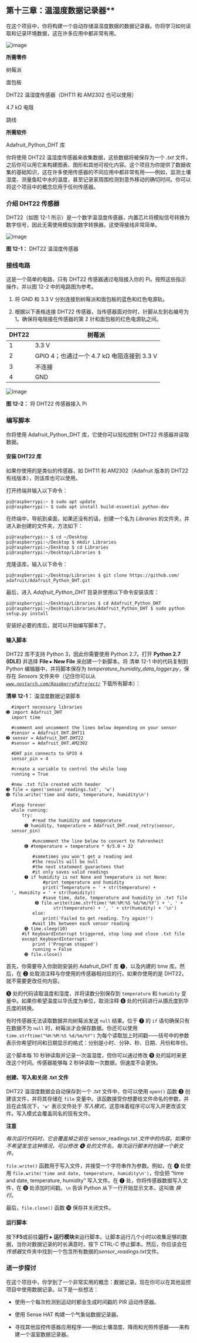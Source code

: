 ## 第十三章：温湿度数据记录器**

在这个项目中，你将构建一个自动存储温湿度数据的数据记录器。你将学习如何读取和记录环境数据，这在许多应用中都非常有用。

![image](img/f0154-01.jpg)

**所需零件**

树莓派

面包板

DHT22 温湿度传感器（DHT11 和 AM2302 也可以使用）

4.7 kΩ 电阻

跳线

**所需软件**

Adafruit_Python_DHT 库

你将使用 DHT22 温湿度传感器来收集数据，这些数据将被保存为一个 *.txt* 文件，之后你可以用它来构建图表、图形和其他可视化内容。这个项目为你提供了数据收集的基础知识，这在许多使用传感器的不同应用中都非常有用——例如，监测土壤湿度、测量鱼缸中水的温度，甚至记录家周围检测到意外移动的确切时间。你可以将这个项目中的概念应用于任何传感器。

### 介绍 DHT22 传感器

DHT22（如图 12-1 所示）是一个数字温湿度传感器，内置芯片将模拟信号转换为数字信号，因此无需使用模拟到数字转换器。这使得接线非常简单。

![image](img/f0155-01.jpg)

**图 12-1：** DHT22 温湿度传感器

### 接线电路

这是一个简单的电路，只有 DHT22 传感器通过电阻接入你的 Pi。按照这些指示操作，并以图 12-2 中的电路图为参考。

1.  将 GND 和 3.3 V 分别连接到树莓派和面包板的蓝色和红色电源轨。

1.  根据以下表格连接 DHT22 传感器，当传感器面对你时，针脚从左到右编号为 1。确保将电阻接在传感器的第 2 针和面包板的红色电源轨之间。

| **DHT22** | **树莓派** |
| --- | --- |
| 1 | 3.3 V |
| 2 | GPIO 4；也通过一个 4.7 kΩ 电阻连接到 3.3 V |
| 3 | 不连接 |
| 4 | GND |

![image](img/f0156-01.jpg)

**图 12-2：** 将 DHT22 传感器接入 Pi

### 编写脚本

你将使用 Adafruit_Python_DHT 库，它使你可以轻松控制 DHT22 传感器并读取数据。

#### 安装 DHT22 库

如果你使用的是类似的传感器，如 DHT11 和 AM2302（Adafruit 版本的 DHT22 有线版本），则该库也可以使用。

打开终端并输入以下命令：

```
pi@raspberrypi:~ $ sudo apt update
pi@raspberrypi:~ $ sudo apt install build-essential python-dev
```

在终端中，导航到桌面，如果还没有的话，创建一个名为 *Libraries* 的文件夹，并进入新创建的文件夹，方法如下：

```
pi@raspberrypi:~ $ cd ~/Desktop
pi@raspberrypi:~/Desktop $ mkdir Libraries
pi@raspberrypi:~/Desktop $ cd Libraries
pi@raspberrypi:~/Desktop/Libraries $
```

克隆该库，输入以下命令：

```
pi@raspberrypi:~/Desktop/Libraries $ git clone https://github.com/
adafruit/Adafruit_Python_DHT.git
```

最后，进入 *Adafruit_Python_DHT* 目录并使用以下命令安装该库：

```
pi@raspberrypi:~/Desktop/Libraries $ cd Adafruit_Python_DHT
pi@raspberrypi:~/Desktop/Libraries/Adafruit_Python_DHT $ sudo python
setup.py install
```

安装好必要的库后，就可以开始编写脚本了。

#### 输入脚本

DHT22 库不支持 Python 3，因此你需要使用 Python 2.7。打开 **Python 2.7 (IDLE)** 并选择 **File** ▸ **New File** 来创建一个新脚本。将 清单 12-1 中的代码复制到 Python 编辑器中，并将脚本保存为 *temperature_humidity_data_logger.py*，保存在 *Sensors* 文件夹中（记住你可以从 *[`www.nostarch.com/RaspberryPiProject/`](https://www.nostarch.com/RaspberryPiProject/)* 下载所有脚本）：

**清单 12-1：** 温湿度数据记录脚本

```
  #import necessary libraries
➊ import Adafruit_DHT
  import time

  #comment and uncomment the lines below depending on your sensor
  #sensor = Adafruit_DHT.DHT11
➋ sensor = Adafruit_DHT.DHT22
  #sensor = Adafruit_DHT.AM2302

  #DHT pin connects to GPIO 4
  sensor_pin = 4

  #create a variable to control the while loop
  running = True

  #new .txt file created with header
➌ file = open('sensor_readings.txt', 'w')
➍ file.write('time and date, temperature, humidity\n')

  #loop forever
  while running:
      try:
          #read the humidity and temperature
       ➎ humidity, temperature = Adafruit_DHT.read_retry(sensor,
  sensor_pin)

          #uncomment the line below to convert to Fahrenheit
       ➏ #temperature = temperature * 9/5.0 + 32

          #sometimes you won't get a reading and
          #the results will be null
          #the next statement guarantees that
          #it only saves valid readings
       ➐ if humidity is not None and temperature is not None:
              #print temperature and humidity
              print('Temperature = ' + str(temperature) +
  ', Humidity = ' + str(humidity))
              #save time, date, temperature and humidity in .txt file
           ➑ file.write(time.strftime('%H:%M:%S %d/%m/%Y') + ', ' +
                  str(temperature) + ', ' + str(humidity) + '\n')
          else:
              print('Failed to get reading. Try again!')
          #wait 10s between each sensor reading
       ➒ time.sleep(10)
      #if KeyboardInterrupt triggered, stop loop and close .txt file
      except KeyboardInterrupt:
          print ('Program stopped')
          running = False
       ➓ file.close()
```

首先，你需要导入你刚刚安装的 Adafruit_DHT 库 ➊，以及内建的 time 库。然后，在 ➋ 处取消注释与你使用的传感器相对应的行。如果你使用的是 DHT22，就不需要更改任何内容。

➎ 处的代码读取温度和湿度，并将读数分别保存到 `temperature` 和 `humidity` 变量中。如果你希望温度以华氏度为单位，取消注释 ➏ 处的代码进行从摄氏度到华氏度的转换。

有时传感器无法读取数据并向树莓派发送 `null` 结果。位于 ➐ 的 `if` 语句确保只有在数据不为 `null` 时，树莓派才会保存数据。你还可以使用 `time.strftime("%H:%M:%S %d/%m/%Y")` 为每个读取加上时间戳——括号中的参数表示你希望时间和日期显示的格式：分别是小时、分钟、秒、日期、月份和年份。

这个脚本每 10 秒钟读取并记录一次温湿度，但你可以通过修改 ➒ 处的延时来更改这个时间。传感器能够每 2 秒钟读取一次数据，但速度不会更快。

#### 创建、写入和关闭 .txt 文件

DHT22 温湿度数据会自动保存到一个 *.txt* 文件中，你可以使用 `open()` 函数 ➌ 创建该文件，并将其存储在 `file` 变量中。该函数接受你想要给文件命名的参数，并且在此情况下，`'w'` 表示文件处于 *写入模式*，这意味着程序可以写入并更改该文件。写入模式会覆盖同名的现有文件。

**注意**

*每次运行代码时，它会覆盖掉之前在* sensor_readings.txt *文件中的内容。如果你不希望发生这种情况，可以修改 ➍ 处的文件名，每次运行脚本时创建一个新文件。*

`file.write()` 函数用于写入文件，并接受一个字符串作为参数。例如，在 ➍ 处使用 `file.write('time and date, temperature, humidity\n')`，你会把 “time and date, temperature, humidity” 写入文件。在 ➐ 处，你将传感器数据写入文件，在 ➑ 处添加时间戳。`\n` 告诉 Python 从下一行开始显示文本，这叫做 *换行*。

最后，`file.close()` 函数 ➓ 保存并关闭文件。

#### 运行脚本

按下**F5**或前往**运行** ▸ **运行模块**来运行脚本。让脚本运行几个小时以收集足够的数据，当你对数据记录的时长满意时，按下 CTRL-C 停止脚本。然后，你应该会在*传感器*文件夹中找到一个包含所有数据的*sensor_readings.txt*文件。

### 进一步探讨

在这个项目中，你学到了一个非常实用的概念：数据记录。现在你可以在其他监控项目中使用数据记录。以下是一些想法：

+   使用一个每次检测到运动时都会生成时间戳的 PIR 运动传感器。

+   使用 Sense HAT 构建一个气象站数据记录器。

+   寻找其他监控传感器应用程序——例如土壤湿度、降雨和光照传感器——来构建一个温室数据记录器。
